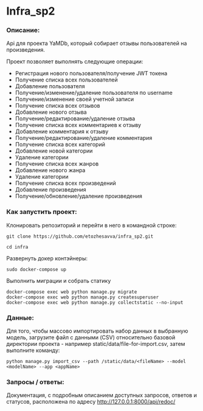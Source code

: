 # Infra_sp2

### Описание:
Api для проекта YaMDb, который собирает отзывы пользователей на произведения.

Проект позволяет выполнять следующие операции:
* Регистрация нового пользователя/получение JWT токена
* Получение списка всех пользователей
* Добавление пользователя
* Получение/изменение/удаление пользователя по username
* Получение/изменение своей учетной записи
* Получение списка всех отзывов
* Добавление нового отзыва
* Получение/редактирование/удаление отзыва
* Получение списка всех комментариев к отзыву
* Добавление комментария к отзыву
* Получение/редактирование/удаление комментария
* Получение списка всех категорий
* Добавление новой категории
* Удаление категории
* Получение списка всех жанров
* Добавление нового жанра
* Удаление категории
* Получение списка всех произведений
* Добавление произведения
* Получение/обновление/удаление произведения

### Как запустить проект:

Клонировать репозиторий и перейти в него в командной строке:

```
git clone https://github.com/etozhesavva/infra_sp2.git
```

```
cd infra
```

Развернуть докер контэйнеры:
```
sudo docker-compose up
```

Выполнить миграции и собрать статику
```
docker-compose exec web python manage.py migrate
docker-compose exec web python manage.py createsuperuser
docker-compose exec web python manage.py collectstatic --no-input
```

### Данные:

Для того, чтобы массово импортировать набор данных в выбранную модель, загрузите файл с данными (CSV) относительно базовой директории проекта - например static/data/file-for-import.csv, затем выполните команду:

```
python manage.py import_csv --path /static/data/<fileName> --model <modelName> --app <appName>
```

### Запросы / ответы:
Документация, с подробным описанием доступных запросов, ответов и статусов, расположена по адресу http://127.0.0.1:8000/api/redoc/
